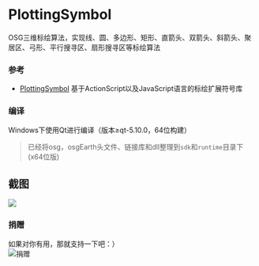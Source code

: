 # PlottingSymbol
OSG三维标绘算法，实现线、圆、多边形、矩形、直箭头、双箭头、斜箭头、聚居区、弓形、平行搜寻区、扇形搜寻区等标绘算法

### 参考
- [PlottingSymbol](https://github.com/alanjin/PlottingSymbol) 基于ActionScript以及JavaScript语言的标绘扩展符号库 

### 编译
Windows下使用Qt进行编译（版本≥qt-5.10.0，64位构建）
> 已经将osg，osgEarth头文件、链接库和dll整理到`sdk`和`runtime`目录下(x64位版)

## 截图
![](https://github.com/devcxx/PlottingSymbol/blob/master/PlottingSymbol.png)


### 捐赠
如果对你有用，那就支持一下吧：）<br>
![捐赠](https://github.com/devcxx/PlottingSymbol/blob/master/pay.png "支持一下")
